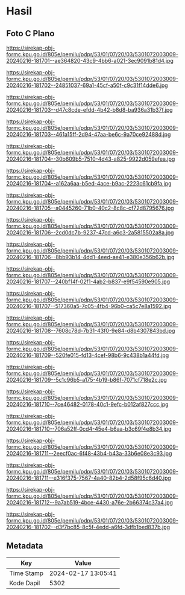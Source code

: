 # Hasil

## Foto C Plano

https://sirekap-obj-formc.kpu.go.id/805e/pemilu/pdpr/53/01/07/20/03/5301072003009-20240216-181701--ae364820-43c9-4bb6-a021-3ec9091b81d4.jpg

https://sirekap-obj-formc.kpu.go.id/805e/pemilu/pdpr/53/01/07/20/03/5301072003009-20240216-181702--24851037-69a1-45cf-a50f-c9c31f14dde6.jpg

https://sirekap-obj-formc.kpu.go.id/805e/pemilu/pdpr/53/01/07/20/03/5301072003009-20240216-181703--d47c8cde-efdd-4b42-b8d8-ba936a31b37f.jpg

https://sirekap-obj-formc.kpu.go.id/805e/pemilu/pdpr/53/01/07/20/03/5301072003009-20240216-181703--461a15ff-2d94-47aa-be6c-9a70ce92488d.jpg

https://sirekap-obj-formc.kpu.go.id/805e/pemilu/pdpr/53/01/07/20/03/5301072003009-20240216-181704--30b609b5-7510-4d43-a825-9922d059efea.jpg

https://sirekap-obj-formc.kpu.go.id/805e/pemilu/pdpr/53/01/07/20/03/5301072003009-20240216-181704--a162a6aa-b5ed-4ace-b9ac-2223c61cb9fa.jpg

https://sirekap-obj-formc.kpu.go.id/805e/pemilu/pdpr/53/01/07/20/03/5301072003009-20240216-181705--a0445260-71b0-40c2-8c8c-cf72d8795676.jpg

https://sirekap-obj-formc.kpu.go.id/805e/pemilu/pdpr/53/01/07/20/03/5301072003009-20240216-181706--2cd0dc7b-9237-47cd-a6c3-2a5815502a8a.jpg

https://sirekap-obj-formc.kpu.go.id/805e/pemilu/pdpr/53/01/07/20/03/5301072003009-20240216-181706--8bb93b14-4dd1-4eed-ae41-e380e356b62b.jpg

https://sirekap-obj-formc.kpu.go.id/805e/pemilu/pdpr/53/01/07/20/03/5301072003009-20240216-181707--240bf14f-02f1-4ab2-b837-e9f54590e905.jpg

https://sirekap-obj-formc.kpu.go.id/805e/pemilu/pdpr/53/01/07/20/03/5301072003009-20240216-181707--517360a5-7c05-4fb4-96b0-ca5c7e8a1592.jpg

https://sirekap-obj-formc.kpu.go.id/805e/pemilu/pdpr/53/01/07/20/03/5301072003009-20240216-181708--7608c78d-7b31-43f0-9e84-d8b4307843bd.jpg

https://sirekap-obj-formc.kpu.go.id/805e/pemilu/pdpr/53/01/07/20/03/5301072003009-20240216-181709--520fe015-fd13-4cef-98b6-9c438b1a44fd.jpg

https://sirekap-obj-formc.kpu.go.id/805e/pemilu/pdpr/53/01/07/20/03/5301072003009-20240216-181709--5c1c96b5-a175-4b19-b86f-7071cf718e2c.jpg

https://sirekap-obj-formc.kpu.go.id/805e/pemilu/pdpr/53/01/07/20/03/5301072003009-20240216-181710--7ce46482-0178-40c1-9efc-b012af827ccc.jpg

https://sirekap-obj-formc.kpu.go.id/805e/pemilu/pdpr/53/01/07/20/03/5301072003009-20240216-181710--706a52ff-0cd4-45e4-b6aa-b3c69f4e8b34.jpg

https://sirekap-obj-formc.kpu.go.id/805e/pemilu/pdpr/53/01/07/20/03/5301072003009-20240216-181711--2eecf0ac-6f48-43b4-b43a-33b6e08e3c93.jpg

https://sirekap-obj-formc.kpu.go.id/805e/pemilu/pdpr/53/01/07/20/03/5301072003009-20240216-181711--e316f375-7567-4a40-82b4-2d58f95c6d40.jpg

https://sirekap-obj-formc.kpu.go.id/805e/pemilu/pdpr/53/01/07/20/03/5301072003009-20240216-181712--9a7ab519-4bce-4430-a76e-2b66374c37a4.jpg

https://sirekap-obj-formc.kpu.go.id/805e/pemilu/pdpr/53/01/07/20/03/5301072003009-20240216-181702--d3f7bc85-8c5f-4edd-a6fd-3dfb1bed837b.jpg


## Metadata

| Key        | Value               |
| ---------- | ------------------- |
| Time Stamp | 2024-02-17 13:05:41 |
| Kode Dapil | 5302                |



